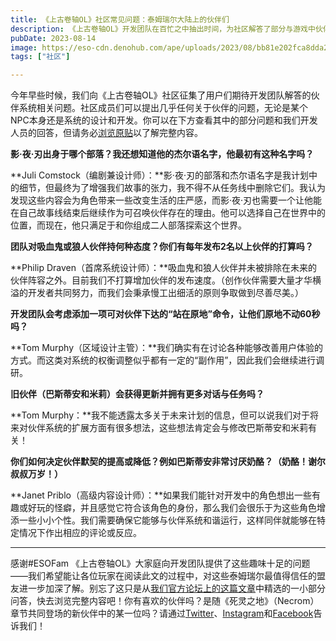 ```yaml
---
title: 《上古卷轴OL》社区常见问题：泰姆瑞尔大陆上的伙伴们
description: 《上古卷轴OL》开发团队在百忙之中抽出时间，为社区解答了部分与游戏中伙伴相关的焦点问题。来看看他们的回答吧！  
pubDate: 2023-08-14
image: https://eso-cdn.denohub.com/ape/uploads/2023/08/bb81e202fca8dda2a532f63d712a9053.jpg
tags: ["社区"]

---
```


今年早些时候，我们向《上古卷轴OL》社区征集了用户们期待开发团队解答的伙伴系统相关问题。社区成员们可以提出几乎任何关于伙伴的问题，无论是某个NPC本身还是系统的设计和开发。你可以在下方查看其中的部分问题和我们开发人员的回答，但请务必[浏览原贴](https://forums.elderscrollsonline.com/en/discussion/640899/%E4%B8%8A%E5%8F%A4%E5%8D%B7%E8%BD%B4ol-%E7%A4%BE%E5%8C%BA%E5%B8%B8%E8%A7%81%E9%97%AE%E9%A2%98-%E6%B3%B0%E5%A7%86%E7%91%9E%E5%B0%94%E5%A4%A7%E9%99%86%E4%B8%8A%E7%9A%84%E4%BC%99%E4%BC%B4%E4%BB%AC)以了解完整内容。

**影·夜·刃出身于哪个部落？我还想知道他的杰尔语名字，他最初有这种名字吗？**

**Juli
Comstock（编剧兼设计师）：**影·夜·刃的部落和杰尔语名字是我计划中的细节，但最终为了增强我们故事的张力，我不得不从任务线中删除它们。我认为发现这些内容会为角色带来一些改变生活的庄严感，而影·夜·刃也需要一个让他能在自己故事线结束后继续作为可召唤伙伴存在的理由。他可以选择自己在世界中的位置，而现在，他只满足于和你组成二人部落探索这个世界。

**团队对吸血鬼或狼人伙伴持何种态度？你们有每年发布2名以上伙伴的打算吗？**

**Philip
Draven（首席系统设计师）：**吸血鬼和狼人伙伴并未被排除在未来的伙伴阵容之外。目前我们不打算增加伙伴的发布速度。（创作伙伴需要大量才华横溢的开发者共同努力，而我们会秉承慢工出细活的原则争取做到尽善尽美。）

**开发团队会考虑添加一项可对伙伴下达的“站在原地”命令，让他们原地不动60秒吗？**

**Tom
Murphy（区域设计主管）：**我们确实有在讨论各种能够改善用户体验的方式。而这类对系统的权衡调整似乎都有一定的“副作用”，因此我们会继续进行调研。

**旧伙伴（巴斯蒂安和米莉）会获得更新并拥有更多对话与任务吗？**

**Tom
Murphy：**我不能透露太多关于未来计划的信息，但可以说我们对于将来对伙伴系统的扩展方面有很多想法，这些想法肯定会与修改巴斯蒂安和米莉有关！

**你们如何决定伙伴默契的提高或降低？例如巴斯蒂安非常讨厌奶酪？（奶酪！谢尔叔叔万岁！）**

**Janet
Priblo（高级内容设计师）：**如果我们能针对开发中的角色想出一些有趣或好玩的怪癖，并且感觉它符合该角色的身份，那么我们会很乐于为这些角色增添一些小小个性。我们需要确保它能够与伙伴系统和谐运行，这样同伴就能够在特定情况下作出相应的评论或反应。

---

感谢#ESOFam
《上古卷轴OL》大家庭向开发团队提供了这些趣味十足的问题——我们希望能让各位玩家在阅读此文的过程中，对这些泰姆瑞尔最值得信任的盟友进一步加深了解。别忘了这只是从[我们官方论坛上的这篇文章](https://forums.elderscrollsonline.com/en/discussion/640899/%E4%B8%8A%E5%8F%A4%E5%8D%B7%E8%BD%B4ol-%E7%A4%BE%E5%8C%BA%E5%B8%B8%E8%A7%81%E9%97%AE%E9%A2%98-%E6%B3%B0%E5%A7%86%E7%91%9E%E5%B0%94%E5%A4%A7%E9%99%86%E4%B8%8A%E7%9A%84%E4%BC%99%E4%BC%B4%E4%BB%AC)中精选的一小部分问答，快去浏览完整内容吧！你有喜欢的伙伴吗？是随《死灵之地》（Necrom）章节共同登场的新伙伴中的某一位吗？请通过[Twitter](https://twitter.com/TESOnline)、[Instagram](https://www.instagram.com/elderscrollsonline/)和[Facebook](https://www.facebook.com/elderscrollsonline)告诉我们！

